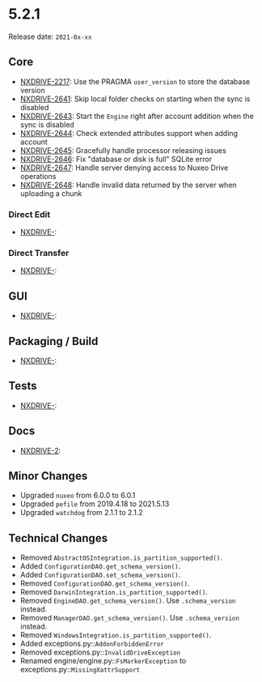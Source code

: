 # 5.2.1

Release date: `2021-0x-xx`

## Core

- [NXDRIVE-2217](https://jira.nuxeo.com/browse/NXDRIVE-2217): Use the PRAGMA `user_version` to store the database version
- [NXDRIVE-2641](https://jira.nuxeo.com/browse/NXDRIVE-2641): Skip local folder checks on starting when the sync is disabled
- [NXDRIVE-2643](https://jira.nuxeo.com/browse/NXDRIVE-2643): Start the `Engine` right after account addition when the sync is disabled
- [NXDRIVE-2644](https://jira.nuxeo.com/browse/NXDRIVE-2644): Check extended attributes support when adding account
- [NXDRIVE-2645](https://jira.nuxeo.com/browse/NXDRIVE-2645): Gracefully handle processor releasing issues
- [NXDRIVE-2646](https://jira.nuxeo.com/browse/NXDRIVE-2646): Fix "database or disk is full" SQLite error
- [NXDRIVE-2647](https://jira.nuxeo.com/browse/NXDRIVE-2647): Handle server denying access to Nuxeo Drive operations
- [NXDRIVE-2648](https://jira.nuxeo.com/browse/NXDRIVE-2648): Handle invalid data returned by the server when uploading a chunk

### Direct Edit

- [NXDRIVE-](https://jira.nuxeo.com/browse/NXDRIVE-2639):

### Direct Transfer

- [NXDRIVE-](https://jira.nuxeo.com/browse/NXDRIVE-2639):

## GUI

- [NXDRIVE-](https://jira.nuxeo.com/browse/NXDRIVE-2639):

## Packaging / Build

- [NXDRIVE-](https://jira.nuxeo.com/browse/NXDRIVE-2639):

## Tests

- [NXDRIVE-](https://jira.nuxeo.com/browse/NXDRIVE-2639):

## Docs

- [NXDRIVE-2](https://jira.nuxeo.com/browse/NXDRIVE-2):

## Minor Changes

- Upgraded `nuxeo` from 6.0.0 to 6.0.1
- Upgraded `pefile` from 2019.4.18 to 2021.5.13
- Upgraded `watchdog` from 2.1.1 to 2.1.2

## Technical Changes

- Removed `AbstractOSIntegration.is_partition_supported()`.
- Added `ConfigurationDAO.get_schema_version()`.
- Added `ConfigurationDAO.set_schema_version()`.
- Removed `ConfigurationDAO.get_schema_version()`.
- Removed `DarwinIntegration.is_partition_supported()`.
- Removed `EngineDAO.get_schema_version()`. Use `.schema_version` instead.
- Removed `ManagerDAO.get_schema_version()`. Use `.schema_version` instead.
- Removed `WindowsIntegration.is_partition_supported()`.
- Added exceptions.py::`AddonForbiddenError`
- Removed exceptions.py::`InvalidDriveException`
- Renamed engine/engine.py::`FsMarkerException` to exceptions.py::`MissingXattrSupport`
